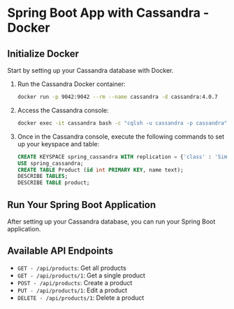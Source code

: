 # Spring Boot App with Cassandra - Docker

## Initialize Docker

Start by setting up your Cassandra database with Docker.

1. Run the Cassandra Docker container:

    ```bash
    docker run -p 9042:9042 --rm --name cassandra -d cassandra:4.0.7
    ```

2. Access the Cassandra console:

    ```bash
    docker exec -it cassandra bash -c "cqlsh -u cassandra -p cassandra"
    ```

3. Once in the Cassandra console, execute the following commands to set up your keyspace and table:

    ```sql
    CREATE KEYSPACE spring_cassandra WITH replication = {'class' : 'SimpleStrategy', 'replication_factor' : 1};
    USE spring_cassandra;
    CREATE TABLE Product (id int PRIMARY KEY, name text);
    DESCRIBE TABLES;
    DESCRIBE TABLE product;
    ```

## Run Your Spring Boot Application

After setting up your Cassandra database, you can run your Spring Boot application.

## Available API Endpoints

- `GET - /api/products`: Get all products
- `GET - /api/products/1`: Get a single product
- `POST - /api/products`: Create a product
- `PUT - /api/products/1`: Edit a product
- `DELETE - /api/products/1`: Delete a product
